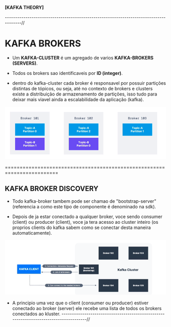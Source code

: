 **[KAFKA THEORY]**

--------------------------------------------------------------------------------------//

# KAFKA BROKERS

* Um **KAFKA-CLUSTER** é um agregado de varios **KAFKA-BROKERS (SERVERS)**.

* Todos os brokers sao identificaveis por **ID (integer)**.

* dentro do kafka-cluster cada broker é responsavel por possuir partições distintas de tópicos, ou seja, até 
  no contexto de brokers e clusters existe a distribuição de armazenamento de partições, isso tudo para deixar mais viavel ainda a escalabilidade da aplicação (kafka).   

![brokers_topics_relation](images/kafka_brokers_topics_relation.png)

========================================================================

## KAFKA BROKER DISCOVERY

* Todo kafka-broker tambem pode ser chamao de "bootstrap-server" (referencia a como este tipo de componente é denominado na sdk).

* Depois de ja estar conectado a qualquer broker, voce sendo consumer (client) ou producer (client), voce ja tera acesso ao cluster inteiro (os proprios clients do kafka sabem como se conectar desta maneira automaticamente).

![broker_discovery](images/kafka_broker_discovery.png)

* A principio uma vez que o client (consumer ou producer) estiver conectado ao broker (server) ele recebe uma lista de todos os brokers conectados ao kluster.
--------------------------------------------------------------------------------------//